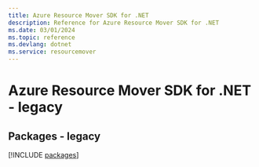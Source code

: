 ```yaml
---
title: Azure Resource Mover SDK for .NET
description: Reference for Azure Resource Mover SDK for .NET
ms.date: 03/01/2024
ms.topic: reference
ms.devlang: dotnet
ms.service: resourcemover
---
```

# Azure Resource Mover SDK for .NET - legacy
## Packages - legacy
[!INCLUDE [packages](resource-mover-index.md)]